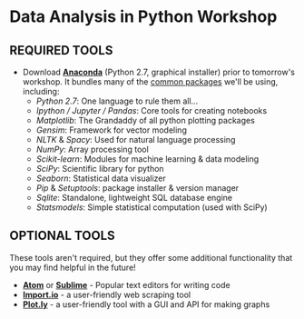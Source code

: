 # Data Analysis in Python Workshop
## REQUIRED TOOLS
- Download **[Anaconda](https://www.continuum.io/downloads)** (Python 2.7, graphical installer) prior to tomorrow's workshop. It bundles many of the [common packages](https://docs.continuum.io/anaconda/pkg-docs) we'll be using, including:
  - *Python 2.7*: One language to rule them all...
  - *Ipython / Jupyter / Pandas*: Core tools for creating notebooks 
  - *Matplotlib*: The Grandaddy of all python plotting packages
  - *Gensim*: Framework for vector modeling
  - *NLTK* & *Spacy*: Used for natural language processing
  - *NumPy*: Array processing tool
  - *Scikit-learn*: Modules for machine learning & data modeling
  - *SciPy*: Scientific library for python
  - *Seaborn*: Statistical data visualizer
  - *Pip* & *Setuptools*: package installer & version manager
  - *Sqlite*: Standalone, lightweight SQL database engine
  - *Statsmodels*: Simple statistical computation (used with SciPy)

## OPTIONAL TOOLS 
These tools aren't required, but they offer some additional functionality that you may find helpful in the future!
- **[Atom](https://atom.io)** or **[Sublime](http://www.sublimetext.com)** - Popular text editors for writing code
- **[Import.io](https://www.import.io)** - a user-friendly web scraping tool
- **[Plot.ly](https://plot.ly)** - a user-friendly tool with a GUI and API for making graphs